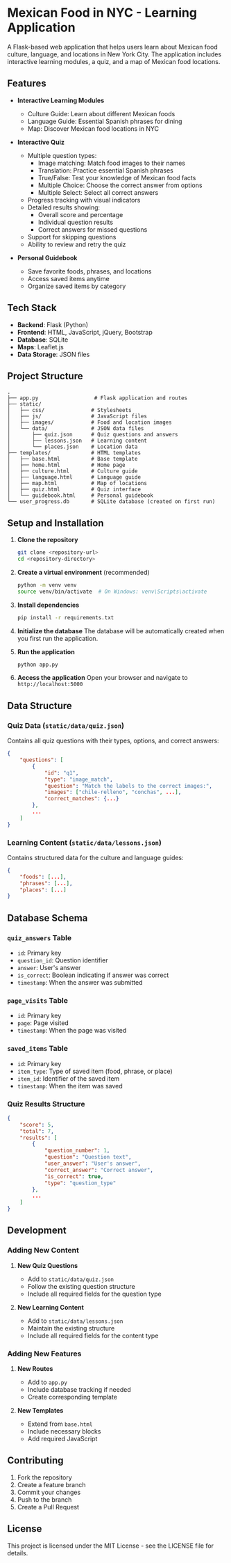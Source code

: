 # Mexican Food in NYC - Learning Application

A Flask-based web application that helps users learn about Mexican food culture, language, and locations in New York City. The application includes interactive learning modules, a quiz, and a map of Mexican food locations.

## Features

- **Interactive Learning Modules**

  - Culture Guide: Learn about different Mexican foods
  - Language Guide: Essential Spanish phrases for dining
  - Map: Discover Mexican food locations in NYC

- **Interactive Quiz**

  - Multiple question types:
    - Image matching: Match food images to their names
    - Translation: Practice essential Spanish phrases
    - True/False: Test your knowledge of Mexican food facts
    - Multiple Choice: Choose the correct answer from options
    - Multiple Select: Select all correct answers
  - Progress tracking with visual indicators
  - Detailed results showing:
    - Overall score and percentage
    - Individual question results
    - Correct answers for missed questions
  - Support for skipping questions
  - Ability to review and retry the quiz

- **Personal Guidebook**
  - Save favorite foods, phrases, and locations
  - Access saved items anytime
  - Organize saved items by category

## Tech Stack

- **Backend**: Flask (Python)
- **Frontend**: HTML, JavaScript, jQuery, Bootstrap
- **Database**: SQLite
- **Maps**: Leaflet.js
- **Data Storage**: JSON files

## Project Structure

```
.
├── app.py                  # Flask application and routes
├── static/
│   ├── css/               # Stylesheets
│   ├── js/                # JavaScript files
│   ├── images/            # Food and location images
│   └── data/              # JSON data files
│       ├── quiz.json      # Quiz questions and answers
│       ├── lessons.json   # Learning content
│       └── places.json    # Location data
├── templates/             # HTML templates
│   ├── base.html          # Base template
│   ├── home.html          # Home page
│   ├── culture.html       # Culture guide
│   ├── language.html      # Language guide
│   ├── map.html           # Map of locations
│   ├── quiz.html          # Quiz interface
│   └── guidebook.html     # Personal guidebook
└── user_progress.db       # SQLite database (created on first run)
```

## Setup and Installation

1. **Clone the repository**

   ```bash
   git clone <repository-url>
   cd <repository-directory>
   ```

2. **Create a virtual environment** (recommended)

   ```bash
   python -m venv venv
   source venv/bin/activate  # On Windows: venv\Scripts\activate
   ```

3. **Install dependencies**

   ```bash
   pip install -r requirements.txt
   ```

4. **Initialize the database**
   The database will be automatically created when you first run the application.

5. **Run the application**

   ```bash
   python app.py
   ```

6. **Access the application**
   Open your browser and navigate to `http://localhost:5000`

## Data Structure

### Quiz Data (`static/data/quiz.json`)

Contains all quiz questions with their types, options, and correct answers:

```json
{
    "questions": [
        {
            "id": "q1",
            "type": "image_match",
            "question": "Match the labels to the correct images:",
            "images": ["chile-relleno", "conchas", ...],
            "correct_matches": {...}
        },
        ...
    ]
}
```

### Learning Content (`static/data/lessons.json`)

Contains structured data for the culture and language guides:

```json
{
    "foods": [...],
    "phrases": [...],
    "places": [...]
}
```

## Database Schema

### `quiz_answers` Table

- `id`: Primary key
- `question_id`: Question identifier
- `answer`: User's answer
- `is_correct`: Boolean indicating if answer was correct
- `timestamp`: When the answer was submitted

### `page_visits` Table

- `id`: Primary key
- `page`: Page visited
- `timestamp`: When the page was visited

### `saved_items` Table

- `id`: Primary key
- `item_type`: Type of saved item (food, phrase, or place)
- `item_id`: Identifier of the saved item
- `timestamp`: When the item was saved

### Quiz Results Structure

```json
{
    "score": 5,
    "total": 7,
    "results": [
        {
            "question_number": 1,
            "question": "Question text",
            "user_answer": "User's answer",
            "correct_answer": "Correct answer",
            "is_correct": true,
            "type": "question_type"
        },
        ...
    ]
}
```

## Development

### Adding New Content

1. **New Quiz Questions**

   - Add to `static/data/quiz.json`
   - Follow the existing question structure
   - Include all required fields for the question type

2. **New Learning Content**
   - Add to `static/data/lessons.json`
   - Maintain the existing structure
   - Include all required fields for the content type

### Adding New Features

1. **New Routes**

   - Add to `app.py`
   - Include database tracking if needed
   - Create corresponding template

2. **New Templates**
   - Extend from `base.html`
   - Include necessary blocks
   - Add required JavaScript

## Contributing

1. Fork the repository
2. Create a feature branch
3. Commit your changes
4. Push to the branch
5. Create a Pull Request

## License

This project is licensed under the MIT License - see the LICENSE file for details.

